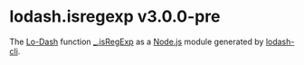 # lodash.isregexp v3.0.0-pre

The [Lo-Dash](https://lodash.com/) function [_.isRegExp](http://lodash.com/docs#isRegExp) as a [Node.js](http://nodejs.org/) module generated by [lodash-cli](https://www.npmjs.com/package/lodash-cli).

